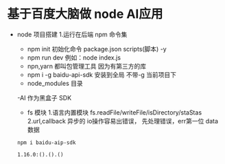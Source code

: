# 基于百度大脑做 node AI应用

- node 项目搭建
    1.运行在后端
    npm 命令集
     - npm init 初始化命令
     package.json
     scripts(脚本)
     -y
     - npm run dev
     例如：node index.js
    - npn,yarn 都叫包管理工具
    因为有第三方的库
    - npm i -g baidu-api-sdk
     安装到全局
     不带-g 当前项目下
     - node_modules 目录 

     -AI 作为黑盒子
     SDK

     - fs 模块
     1.语言内置模块
     fs.readFile/writeFile/isDirectory/staStas
     2.url,callback 异步的
     io操作容易出错误，
     先处理错误，err第一位
     data 数据

      npm i baidu-aip-sdk

      1.16.0:().().()
